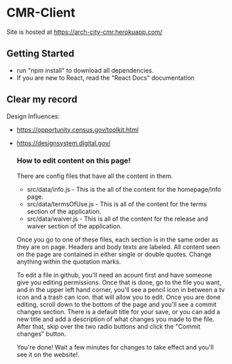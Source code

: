 # CMR-Client
Site is hosted at https://arch-city-cmr.herokuapp.com/

## Getting Started
- run "npm install" to download all dependencies.
- If you are new to React, read the "React Docs" documentation 

## Clear my record

Design Influences:
- https://opportunity.census.gov/toolkit.html
- https://designsystem.digital.gov/

    ### How to edit content on this page!
    There are config files that have all the content in them. 
    - src/data/info.js - This is the all of the content for the homepage/info page. 
    - src/data/termsOfUse.js - This is all of the content for the terms section of the application. 
    - src/data/waiver.js - This is all of the content for the release and waiver section of the application. 

    Once you go to one of these files, each section is in the same order as they are on page. Headers and body texts are labeled. All content seen on the page are contained in either single or double quotes. Change anything within the quotation marks. 

    To edit a file in github, you'll need an acount first and have someone give you editing permissions. Once that is done, go to the file you want, and in the upper left hand corner, you'll see a pencil icon in between a tv icon and a trash can icon. that will allow you to edit. Once you are done editing, scroll down to the bottom of the page and you'll see a commit changes section. There is a default title for your save, or you can add a new title and add a description of what changes you made to the file. After that, skip over the two radio buttons and click the "Commit changes" button. 

    You're done! Wait a few minutes for changes to take effect and you'll see it on the website!. 
